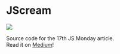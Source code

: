 # JScream

<a href="https://medium.com/p/59dd8200f80d">
  <img src="/docs/cover.png" />
</a>

Source code for the 17th JS Monday article. <br />
Read it on [Medium](https://medium.com/p/59dd8200f80d)!